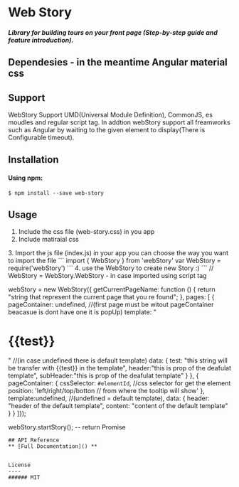 # Web Story

##### Library for building tours on your front page (Step-by-step guide and feature introduction).
## Dependesies -  in the meantime Angular material css

## Support
WebStory Support UMD(Universal Module Definition), CommonJS, es moudles and regular script tag.
In addtion webStory support all freamworks such as Angular by waiting to the given element to display(There is Configurable timeout).
## Installation
#### Using npm:
```
$ npm install --save web-story
```
## Usage
1. Include the css file (web-story.css) in you app
2. Include matiraial css
<link rel="stylesheet" href="https://ajax.googleapis.com/ajax/libs/angular_material/1.1.0/angular-material.min.css">
3. Import the js file (index.js) in your app you can choose the way you want to import the file
```
import { WebStory } from 'webStory' 
var WebStory = require('webStory')
<script src="webStory"></script>
```
4. use the WebStory to create new Story :)
```
// WebStory = WebStory.WebStory - in case imported using script tag

webStory = new WebStory({
   getCurrentPageName: function () {
      return "string that represent the current page that you re found";
   },
   pages: [
   {
     pageContainer: undefined, //(first page must be witout pageContainer beacasue is dont have one it is popUp)
     template: "<h1>{{test}}</h1>" //(in case undefined there is default template)
     data: {
	   test: "this string will be transfer with {{test}} in the template",
	   header:"this is prop of the deafulat template",
	   subHeader:"this is prop of the deafulat template"
     }
   }, 
   {
     pageContainer: {
	   cssSelector: `#elementId`, //css selector for get the element
	   position: 'left/right/top/botton // from where the tooltip will show'
     },
     template:undefined, //(undefined = default template),
     data: {
	   header: "header of the default template",
	   content: "content of the default template"
     }
   }
]});

webStory.startStory(); -- return Promise
```
## API Reference
** [Full Documentation]() **


License
----
###### MIT
